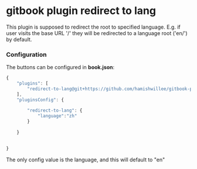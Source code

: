 # gitbook plugin redirect to lang

This plugin is supposed to redirect the root to specified language. E.g. if user visits the base URL '/' they will be redirected to a language root ('en/') by default. 

### Configuration

The buttons can be configured in **book.json**:

```js
{   
    "plugins": [
        "redirect-to-lang@git+https://github.com/hamishwillee/gitbook-plugin-redirect-to-lang.git"
    ],
    "pluginsConfig": {  
    
        "redirect-to-lang": {
            "language":"zh"
        }
         
    } 
    

}
```

The only config value is the language, and this will default to "en"